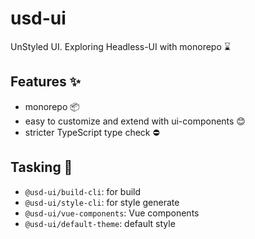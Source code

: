 # usd-ui

UnStyled UI. Exploring Headless-UI with monorepo ⌛

## Features ✨

- monorepo 📦
- easy to customize and extend with ui-components 😊
- stricter TypeScript type check ⛔️ 

## Tasking 🧵

- `@usd-ui/build-cli`: for build
- `@usd-ui/style-cli`: for style generate
- `@usd-ui/vue-components`: Vue components
- `@usd-ui/default-theme`: default style